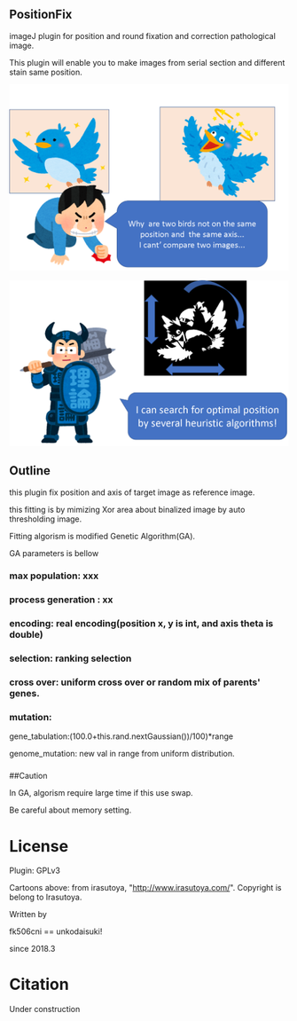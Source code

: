 ## PositionFix

imageJ plugin for position and round fixation and correction pathological image.

This plugin will enable you to make images from serial section and different stain same position.

![motive](https://github.com/fk506cni/position_fix/blob/master/pf_motiv.png)


![rironnbusou](https://github.com/fk506cni/position_fix/blob/master/arg_ap.png)

## Outline

this plugin fix position and axis of target image as reference image.

this fitting is by mimizing Xor area about binalized image by auto thresholding image.

Fitting algorism is modified Genetic Algorithm(GA).

GA parameters is bellow

### max population: xxx

### process generation : xx

### encoding: real encoding(position x, y is int, and axis theta is double)

### selection: ranking selection

### cross over: uniform cross over or random mix of parents' genes.

### mutation:

gene_tabulation:(100.0+this.rand.nextGaussian())/100)*range

genome_mutation: new val in range from uniform distribution.

###


##Caution

In GA, algorism require large time if this use swap.

Be careful about memory setting.




License
============

Plugin: GPLv3

Cartoons above: from irasutoya, "http://www.irasutoya.com/". Copyright is belong to Irasutoya.




Written by

fk506cni == unkodaisuki!

since 2018.3


Citation
============

Under construction